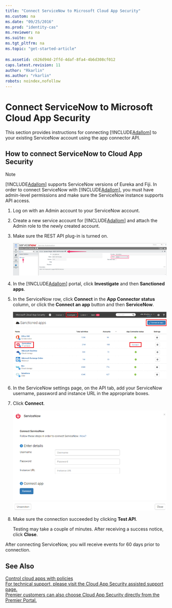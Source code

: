 ```yaml
---
title: "Connect ServiceNow to Microsoft Cloud App Security"
ms.custom: na
ms.date: "09/25/2016"
ms.prod: "identity-cas"
ms.reviewer: na
ms.suite: na
ms.tgt_pltfrm: na
ms.topic: "get-started-article"

ms.assetid: c626d94d-2ffd-4daf-8fa4-4b6d308cf012
caps.latest.revision: 11
author: "Rkarlin"
ms.author: "rkarlin"
robots: noindex,nofollow
---
```

# Connect ServiceNow to Microsoft Cloud App Security
  This section provides instructions for connecting [!INCLUDE[Adallom](./includes/adallom_md.md)] to your existing ServiceNow account using the app connector API.  
  
## How to connect ServiceNow to Cloud App Security  
  
> [!NOTE]  
>  [!INCLUDE[Adallom](./includes/adallom_md.md)] supports ServiceNow versions of Eureka and Fiji. In order to connect ServiceNow with [!INCLUDE[Adallom](./includes/adallom_md.md)], you must have admin-level permissions and make sure the ServiceNow instance supports API access.  
  
1.  Log on with an Admin account to your ServiceNow account.  
  
2.  Create a new service account for [!INCLUDE[Adallom](./includes/adallom_md.md)] and attach the Admin role to the newly created account.  
  
3.  Make sure the REST API plug-in is turned on.  
  
     ![servicenow account](./media/servicenow-account.png "servicenow account")  
  
4.  In the [!INCLUDE[Adallom](./includes/adallom_md.md)] portal, click **Investigate** and then **Sanctioned apps**.  
  
5.  In the ServiceNow row, click **Connect** in the **App Connector status** column, or click the **Connect an app** button and then **ServiceNow**.  
  
     ![connect servicenow](./media/connect-servicenow.png "connect servicenow")  
  
6.  In the ServiceNow settings page, on the API tab, add your ServiceNow username, password and instance URL in the appropriate boxes.  
  
7.  Click **Connect**.  
  
     ![servicenow update password](./media/servicenow-update-password.png "servicenow update password")  
  
8.  Make sure the connection succeeded by clicking **Test API**.  
  
     Testing may take a couple of minutes. After receiving a success notice, click **Close**.  
  
  After connecting ServiceNow, you will receive events for 60 days prior to connection.
  
## See Also  
 [Control cloud apps with policies](../migration/control-cloud-apps-with-policies.md)   
 [For technical support, please visit the Cloud App Security assisted support page.](http://support.microsoft.com/oas/default.aspx?prid=16031)   
 [Premier customers can also choose Cloud App Security directly from the Premier Portal.](https://premier.microsoft.com/)  
  
  